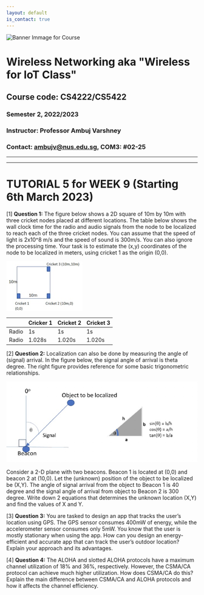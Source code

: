 ```yaml
---
layout: default
is_contact: true
---
```


![Banner Immage for Course](cs4222_banner.png)  

# Wireless Networking aka "Wireless for IoT Class"
## Course code: CS4222/CS5422  
### Semester 2, 2022/2023
### Instructor: Professor Ambuj Varshney
### Contact: [ambujv@nus.edu.sg](mailto:ambujv@nus.edu.sg), COM3: #02-25     

----
****

# TUTORIAL 5 for WEEK 9 (Starting 6th March 2023)


[1] **Question 1:** The figure below shows a 2D square of 10m by 10m with three cricket nodes placed at different locations. The table below shows the wall clock time for the radio and audio signals from the node to be localized to reach each of the three cricket nodes. You can assume that the speed of light is 2x10^8 m/s and the speed of sound is 300m/s. You can also ignore the processing time. Your task is to estimate the (x,y) coordinates of the node to be localized in meters, using cricket 1 as the origin (0,0). 

![Question2, Tutorial](ques1.jpg)  


| |Cricker 1 | Cricket 2| Cricket 3| 
|-------|--------|---------|---------|
| Radio |1s |1s|1s|
| Radio |1.028s | 1.020s| 1.020s|


[2] **Question 2:** Localization can also be done by measuring the angle of (signal) arrival. In the figure below, the signal angle of arrival is theta degree. The right figure provides reference for some basic trigonometric relationships.

![Question2, Tutorial](ques2.jpg)  

Consider a 2-D plane with two beacons. Beacon 1 is located at (0,0) and beacon 2 at (10,0). Let the (unknown) position of the object to be localized be (X,Y). The angle of signal arrival from the object to Beacon 1 is 40 degree and the signal angle of arrival from object to Beacon 2 is 300 degree. Write down 2 equations that determines the unknown location (X,Y) and find the values of X and Y.

[3] **Question 3:** You are tasked to design an app that tracks the user’s location using GPS. The GPS sensor consumes 400mW of energy, while the accelerometer sensor consumes only 5mW. You know that the user is mostly stationary when using the app. How can you design an energy-efficient and accurate app that can track the user’s outdoor location? Explain your approach and its advantages.


[4] **Question 4:** The ALOHA and slotted ALOHA protocols have a maximum channel utilization of 18% and 36%, respectively. However, the CSMA/CA protocol can achieve much higher utilization. How does CSMA/CA do this? Explain the main difference between CSMA/CA and ALOHA protocols and how it affects the channel efficiency.
























